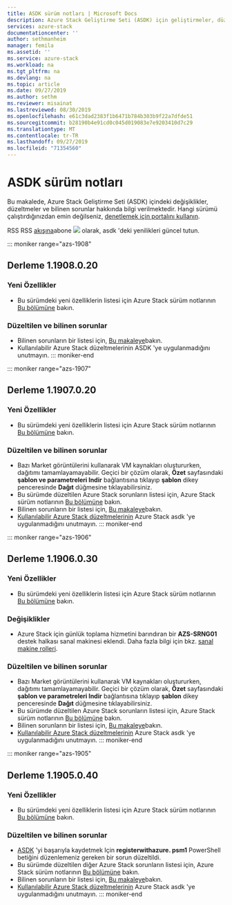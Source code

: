 ```yaml
---
title: ASDK sürüm notları | Microsoft Docs
description: Azure Stack Geliştirme Seti (ASDK) için geliştirmeler, düzeltmeler ve bilinen sorunlar.
services: azure-stack
documentationcenter: ''
author: sethmanheim
manager: femila
ms.assetid: ''
ms.service: azure-stack
ms.workload: na
ms.tgt_pltfrm: na
ms.devlang: na
ms.topic: article
ms.date: 09/27/2019
ms.author: sethm
ms.reviewer: misainat
ms.lastreviewed: 08/30/2019
ms.openlocfilehash: e61c3dad2383f1b6471b784b303b9f22a7dfde51
ms.sourcegitcommit: b28190b4e91cd0c045d019083e7e9203410d7c29
ms.translationtype: MT
ms.contentlocale: tr-TR
ms.lasthandoff: 09/27/2019
ms.locfileid: "71354560"
---
```

# <a name="asdk-release-notes"></a>ASDK sürüm notları

Bu makalede, Azure Stack Geliştirme Seti (ASDK) içindeki değişiklikler, düzeltmeler ve bilinen sorunlar hakkında bilgi verilmektedir. Hangi sürümü çalıştırdığınızdan emin değilseniz, [denetlemek için portalını kullanın](../operator/azure-stack-updates.md).

RSS RSS [akışına](https://docs.microsoft.com/api/search/rss?search=Azure+Stack+Development+Kit+release+notes&locale=en-us#)abone [ ![](./media/asdk-release-notes/feed-icon-14x14.png)](https://docs.microsoft.com/api/search/rss?search=Azure+Stack+Development+Kit+release+notes&locale=en-us#) olarak, asdk 'deki yenilikleri güncel tutun.

::: moniker range="azs-1908"
## <a name="build-11908020"></a>Derleme 1.1908.0.20

### <a name="new-features"></a>Yeni Özellikler

- Bu sürümdeki yeni özelliklerin listesi için Azure Stack sürüm notlarının [Bu bölümüne](/azure-stack/operator/release-notes?view=azs-1908#whats-new-1908) bakın.

<!-- ### Changes -->

### <a name="fixed-and-known-issues"></a>Düzeltilen ve bilinen sorunlar

<!-- - For a list of Azure Stack issues fixed in this release, see [this section](/azure-stack/operator/release-notes?view=azs-1908#fixes-1908) of the Azure Stack release notes. -->
- Bilinen sorunların bir listesi için, [Bu makaleye](/azure-stack/operator/known-issues?view=azs-1908)bakın.
- Kullanılabilir Azure Stack düzeltmelerinin ASDK 'ye uygulanmadığını unutmayın.
::: moniker-end

::: moniker range="azs-1907"
## <a name="build-11907020"></a>Derleme 1.1907.0.20

### <a name="new-features"></a>Yeni Özellikler

- Bu sürümdeki yeni özelliklerin listesi için Azure Stack sürüm notlarının [Bu bölümüne](/azure-stack/operator/release-notes?view=azs-1907#whats-in-this-update-1907) bakın.

<!-- ### Changes -->

### <a name="fixed-and-known-issues"></a>Düzeltilen ve bilinen sorunlar

- Bazı Market görüntülerini kullanarak VM kaynakları oluştururken, dağıtımı tamamlayamayabilir. Geçici bir çözüm olarak, **Özet** sayfasındaki **şablon ve parametreleri Indir** bağlantısına tıklayıp **şablon** dikey penceresinde **Dağıt** düğmesine tıklayabilirsiniz.
- Bu sürümde düzeltilen Azure Stack sorunların listesi için, Azure Stack sürüm notlarının [Bu bölümüne](/azure-stack/operator/release-notes?view=azs-1907#fixes-1907) bakın.
- Bilinen sorunların bir listesi için, [Bu makaleye](/azure-stack/operator/known-issues?view=azs-1907)bakın.
- [Kullanılabilir Azure Stack düzeltmelerinin](/azure-stack/operator/release-notes?view=azs-1907#hotfixes-1907) Azure Stack asdk 'ye uygulanmadığını unutmayın.
::: moniker-end

::: moniker range="azs-1906"
## <a name="build-11906030"></a>Derleme 1.1906.0.30

### <a name="new-features"></a>Yeni Özellikler

- Bu sürümdeki yeni özelliklerin listesi için Azure Stack sürüm notlarının [Bu bölümüne](/azure-stack/operator/release-notes?view=azs-1906#whats-in-this-update-1906) bakın.

### <a name="changes"></a>Değişiklikler

- Azure Stack için günlük toplama hizmetini barındıran bir **AZS-SRNG01** destek halkası sanal makinesi eklendi. Daha fazla bilgi için bkz. [sanal makine rolleri](asdk-architecture.md).

### <a name="fixed-and-known-issues"></a>Düzeltilen ve bilinen sorunlar

- Bazı Market görüntülerini kullanarak VM kaynakları oluştururken, dağıtımı tamamlayamayabilir. Geçici bir çözüm olarak, **Özet** sayfasındaki **şablon ve parametreleri Indir** bağlantısına tıklayıp **şablon** dikey penceresinde **Dağıt** düğmesine tıklayabilirsiniz.
- Bu sürümde düzeltilen Azure Stack sorunların listesi için, Azure Stack sürüm notlarının [Bu bölümüne](/azure-stack/operator/release-notes?view=azs-1906#fixes-1906) bakın.
- Bilinen sorunların bir listesi için, [Bu makaleye](/azure-stack/operator/known-issues?view=azs-1906)bakın.
- [Kullanılabilir Azure Stack düzeltmelerinin](/azure-stack/operator/release-notes?view=azs-1906#hotfixes-1906) Azure Stack asdk 'ye uygulanmadığını unutmayın.
::: moniker-end

::: moniker range="azs-1905"
## <a name="build-11905040"></a>Derleme 1.1905.0.40

<!-- ### Changes -->

### <a name="new-features"></a>Yeni Özellikler

- Bu sürümdeki yeni özelliklerin listesi için Azure Stack sürüm notlarının [Bu bölümüne](/azure-stack/operator/release-notes?view=azs-1905#whats-in-this-update-1905) bakın.

### <a name="fixed-and-known-issues"></a>Düzeltilen ve bilinen sorunlar

- [ASDK](asdk-register.md) 'yi başarıyla kaydetmek Için **registerwithazure. psm1** PowerShell betiğini düzenlemeniz gereken bir sorun düzeltildi.
- Bu sürümde düzeltilen diğer Azure Stack sorunların listesi için, Azure Stack sürüm notlarının [Bu bölümüne](/azure-stack/operator/release-notes?view=azs-1905#fixes-1905) bakın.
- Bilinen sorunların bir listesi için, [Bu makaleye](/azure-stack/operator/known-issues?view=azs-1905)bakın.
- [Kullanılabilir Azure Stack düzeltmelerinin](/azure-stack/operator/release-notes?view=azs-1905#hotfixes-1905) Azure Stack asdk 'ye uygulanmadığını unutmayın.
::: moniker-end
